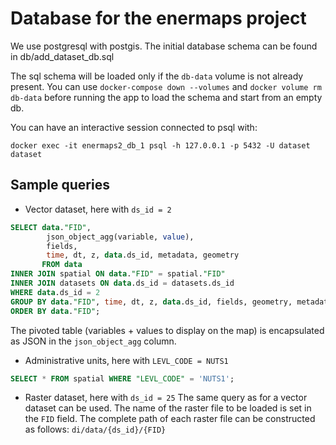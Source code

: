 # Database for the enermaps project

We use postgresql with postgis. The initial database schema 
can be found in db/add_dataset_db.sql

The sql schema will be loaded only if the `db-data` volume is not already present.
You can use `docker-compose down --volumes` and `docker volume rm db-data` before running the app to load the schema and start from an empty db.

You can have an interactive session connected to psql with:

```
docker exec -it enermaps2_db_1 psql -h 127.0.0.1 -p 5432 -U dataset dataset
```

## Sample queries

- Vector dataset, here with `ds_id = 2`

```sql
SELECT data."FID",
		json_object_agg(variable, value),
		fields,
		time, dt, z, data.ds_id, metadata, geometry
       FROM data
INNER JOIN spatial ON data."FID" = spatial."FID"
INNER JOIN datasets ON data.ds_id = datasets.ds_id
WHERE data.ds_id = 2
GROUP BY data."FID", time, dt, z, data.ds_id, fields, geometry, metadata
ORDER BY data."FID";
```

The pivoted table (variables + values to display on the map) is encapsulated as JSON in the `json_object_agg` column.


- Administrative units, here with `LEVL_CODE = NUTS1`

```sql
SELECT * FROM spatial WHERE "LEVL_CODE" = 'NUTS1';
```

- Raster dataset, here with `ds_id = 25`
The same query as for a vector dataset can be used. The name of the raster file to be loaded is set in the `FID` field. The complete path of each raster file can be constructed as follows:
`di/data/{ds_id}/{FID}`